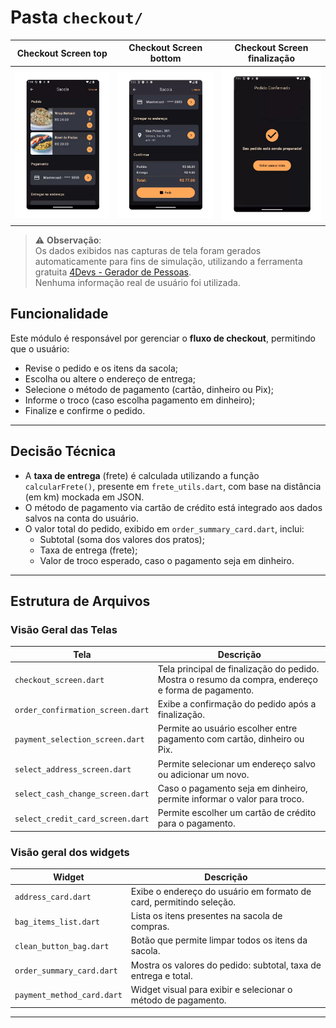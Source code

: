 # Pasta `checkout/`

| Checkout Screen top |  Checkout Screen bottom  |  Checkout Screen finalização  | 
|----------------|------------------------|------------------------|
| ![account screen](../assets/screenshots/checkout_top_screenshot.png) | ![account screen mockup](../assets/screenshots/checkout_bottom_screenshot.png) |![account screen mockup](../assets/screenshots/checkout_finalizado.png) |

> ⚠️ **Observação**:  
> Os dados exibidos nas capturas de tela foram gerados automaticamente para fins de simulação, utilizando a ferramenta gratuita [4Devs - Gerador de Pessoas](https://www.4devs.com.br/computacao).  
> Nenhuma informação real de usuário foi utilizada.

## Funcionalidade
Este módulo é responsável por gerenciar o **fluxo de checkout**, permitindo que o usuário:

- Revise o pedido e os itens da sacola;
- Escolha ou altere o endereço de entrega;
- Selecione o método de pagamento (cartão, dinheiro ou Pix);
- Informe o troco (caso escolha pagamento em dinheiro);
- Finalize e confirme o pedido.

---
## Decisão Técnica
- A **taxa de entrega** (frete) é calculada utilizando a função `calcularFrete()`, presente em `frete_utils.dart`, com base na distância (em km) mockada em JSON.
- O método de pagamento via cartão de crédito está integrado aos dados salvos na conta do usuário.
- O valor total do pedido, exibido em `order_summary_card.dart`, inclui:
  - Subtotal (soma dos valores dos pratos);
  - Taxa de entrega (frete);
  - Valor de troco esperado, caso o pagamento seja em dinheiro.

---
## Estrutura de Arquivos

### Visão Geral das Telas
| Tela                             | Descrição                                                                                          |
|----------------------------------|------------------------------------------------------------------------------------------------------|
| `checkout_screen.dart`           | Tela principal de finalização do pedido. Mostra o resumo da compra, endereço e forma de pagamento. |
| `order_confirmation_screen.dart` | Exibe a confirmação do pedido após a finalização.                                                   |
| `payment_selection_screen.dart`  | Permite ao usuário escolher entre pagamento com cartão, dinheiro ou Pix.                           |
| `select_address_screen.dart`     | Permite selecionar um endereço salvo ou adicionar um novo.                                          |
| `select_cash_change_screen.dart` | Caso o pagamento seja em dinheiro, permite informar o valor para troco.                            |
| `select_credit_card_screen.dart` | Permite escolher um cartão de crédito para o pagamento.                                             |


### Visão geral dos widgets
| Widget                      | Descrição                                                                      |
|-----------------------------|----------------------------------------------------------------------------------|
| `address_card.dart`         | Exibe o endereço do usuário em formato de card, permitindo seleção.            |
| `bag_items_list.dart`       | Lista os itens presentes na sacola de compras.                                 |
| `clean_button_bag.dart`     | Botão que permite limpar todos os itens da sacola.                             |
| `order_summary_card.dart`   | Mostra os valores do pedido: subtotal, taxa de entrega e total.                |
| `payment_method_card.dart`  | Widget visual para exibir e selecionar o método de pagamento.                  |

---


